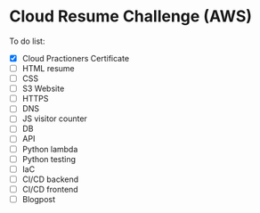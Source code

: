 # Cloud Resume Challenge (AWS)

To do list:

- [x] Cloud Practioners Certificate
- [ ] HTML resume
- [ ] CSS
- [ ] S3 Website
- [ ] HTTPS
- [ ] DNS
- [ ] JS visitor counter
- [ ] DB
- [ ] API
- [ ] Python lambda
- [ ] Python testing
- [ ] IaC
- [ ] CI/CD backend
- [ ] CI/CD frontend
- [ ] Blogpost
